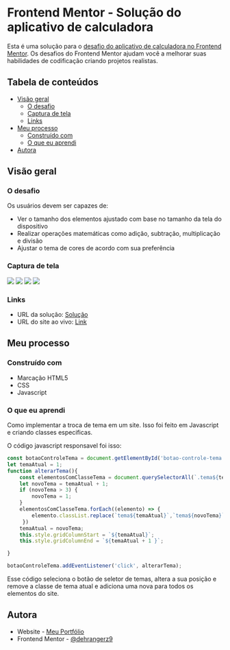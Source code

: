 # Frontend Mentor - Solução do aplicativo de calculadora

Esta é uma solução para o [desafio do aplicativo de calculadora no Frontend Mentor](https://www.frontendmentor.io/challenges/calculator-app-9lteq5N29). Os desafios do Frontend Mentor ajudam você a melhorar suas habilidades de codificação criando projetos realistas.

## Tabela de conteúdos

- [Visão geral](#visão-geral)
  - [O desafio](#o-desafio)
  - [Captura de tela](#captura-de-tela)
  - [Links](#links)
- [Meu processo](#meu-processo)
  - [Construído com](#construído-com)
  - [O que eu aprendi](#o-que-eu-aprendi)
- [Autora](#autora)

## Visão geral

### O desafio

Os usuários devem ser capazes de:

- Ver o tamanho dos elementos ajustado com base no tamanho da tela do dispositivo
- Realizar operações matemáticas como adição, subtração, multiplicação e divisão
- Ajustar o tema de cores de acordo com sua preferência

### Captura de tela
![](https://i.imgur.com/7jKbRFL.png)
![](https://i.imgur.com/rox1G5c.png)
![](https://i.imgur.com/kicQksn.png)
![](https://i.imgur.com/RgEsVVk.png)

### Links

- URL da solução: [Solução](https://github.com/Dehrangerz9/calculator-app-main)
- URL do site ao vivo: [Link](https://dehrangerz9.github.io/calculator-app-main/)

## Meu processo

### Construído com

- Marcação HTML5
- CSS
- Javascript

### O que eu aprendi

Como implementar a troca de tema em um site. Isso foi feito em Javascript e criando classes especificas.

O código javascript responsavel foi isso:

```js
const botaoControleTema = document.getElementById('botao-controle-tema');
let temaAtual = 1;
function alterarTema(){
    const elementosComClasseTema = document.querySelectorAll(`.tema${temaAtual}`)
    let novoTema = temaAtual + 1;
    if (novoTema > 3) {
        novoTema = 1;
    }
    elementosComClasseTema.forEach((elemento) => {
        elemento.classList.replace(`tema${temaAtual}`,`tema${novoTema}`)
     })
    temaAtual = novoTema;
    this.style.gridColumnStart = `${temaAtual}`;
    this.style.gridColumnEnd = `${temaAtual + 1 }`;

}

botaoControleTema.addEventListener('click', alterarTema);
```
Esse código seleciona o botão de seletor de temas, altera a sua posição e remove a classe de tema atual e adiciona uma nova para todos os elementos do site.


## Autora

- Website - [Meu Portfólio](#)
- Frontend Mentor - [@dehrangerz9](https://www.frontendmentor.io/profile/dehrangerz9)
